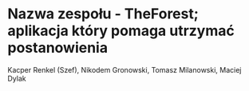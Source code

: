 # Nazwa zespołu - TheForest; aplikacja który pomaga utrzymać postanowienia
Kacper Renkel (Szef), Nikodem Gronowski, Tomasz Milanowski, Maciej Dylak
